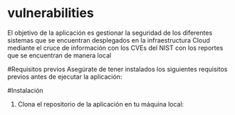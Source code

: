 # vulnerabilities

El objetivo de la aplicación es gestionar la seguridad de los diferentes sistemas que se encuentran desplegados en la infraestructura Cloud mediante el
cruce de información con los CVEs del NIST con los reportes que se encuentran de manera local

 #Requisitos previos
 Asegúrate de tener instalados los siguientes requisitos previos antes de ejecutar la aplicación:
 
 #Instalación
 
 1. Clona el repositorio de la aplicación en tu máquina local:
